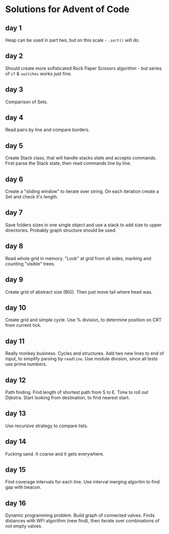 # Solutions for Advent of Code
## day 1

Heap can be used in part two, but on this scale - `.sort()` will do.

## day 2

Should create more sofisticated Rock Paper Scissors algorithm - but series of `if` & `switches` works just fine.

## day 3

Comparison of Sets.

## day 4

Read pairs by line and compare borders.

## day 5

Create Stack class, that will handle stacks state and accepts commands.
First parse the Stack state, then read commands line by line.

## day 6 

Create a "sliding window" to iterate over string. On each iteration create a Set and check it's length.

## day 7

Save folders sizes in one single object and use a stack to add size to upper directories. Probably graph structure should be used.

## day 8

Read whole grid in memory. "Look" at grid from all sides, marking and counting "visible" trees.

## day 9

Create grid of abstract size (BIG). Then just move tail where head was.

## day 10

Create grid and simple cycle. Use % division, to determine position on CRT from current tick.

## day 11

Really monkey business. Cycles and structures. Add two new lines to end of input, to simplify parsing by `readline`. Use module division, since all tests use prime numbers.

## day 12

Path finding. Find length of shortest path from S to E. Time to roll out Dijkstra. 
Start looking from destination, to find nearest start.

## day 13

Use recursive strategy to compare lists. 

## day 14

Fucking sand. It coarse and it gets everywhere.

## day 15

Find coverage intervals for each line. Use interval merging algoritm to find gap with beacon.

## day 16

Dynamic programming problem. Build graph of connected valves. Finds distances with WFI algorithm (new find), then iterate over combinations of not empty valves. 
